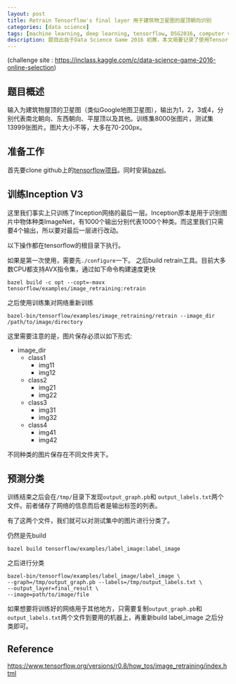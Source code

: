 ```yaml
---
layout: post
title: Retrain Tensorflow's final layer 用于建筑物卫星图的屋顶朝向识别
categories: [data science]
tags: [machine learning, deep learning, tensorflow, DSG2016, computer vision]
description: 题目出自于Data Science Game 2016 初赛，本文简要记录了使用Tensorflow Inception V3的过程。
---
```

(challenge site : https://inclass.kaggle.com/c/data-science-game-2016-online-selection)

## 题目概述
输入为建筑物屋顶的卫星图（类似Google地图卫星图），输出为1，2，3或4，分别代表南北朝向、东西朝向、平屋顶以及其他。训练集8000张图片，测试集13999张图片。图片大小不等，大多在70-200px。

## 准备工作
首先要clone github上的[tensorflow项目](https://github.com/tensorflow/tensorflow)。同时安装[bazel](http://www.bazel.io)。

## 训练Inception V3
这里我们事实上只训练了Inception网络的最后一层。Inception原本是用于识别图片中物体种类ImageNet，有1000个输出分别代表1000个种类。而这里我们只需要4个输出，所以要对最后一层进行改动。

以下操作都在tensorflow的根目录下执行。

如果是第一次使用，需要先```./configure```一下。
之后build retrain工具。目前大多数CPU都支持AVX指令集，通过如下命令构建速度更快
	
	bazel build -c opt --copt=-mavx tensorflow/examples/image_retraining:retrain
	
之后使用训练集对网络重新训练

	bazel-bin/tensorflow/examples/image_retraining/retrain --image_dir /path/to/image/directory
	
这里需要注意的是，图片保存必须以如下形式:

- image_dir
	- class1
		- img11
		- img12
	- class2
		- img21
		- img22
	- class3
		- img31
		- img32
	- class4
		- img41
		- img42

不同种类的图片保存在不同文件夹下。
	
## 预测分类
	
训练结束之后会在```/tmp/```目录下发现```output_graph.pb```和 ```output_labels.txt```两个文件。前者储存了网络的信息而后者是输出标签的列表。

有了这两个文件，我们就可以对测试集中的图片进行分类了。

仍然是先build

	bazel build tensorflow/examples/label_image:label_image
	
之后进行分类

	bazel-bin/tensorflow/examples/label_image/label_image \
	--graph=/tmp/output_graph.pb --labels=/tmp/output_labels.txt \
	--output_layer=final_result \
	--image=path/to/image/file
	
如果想要将训练好的网络用于其他地方，只需要复制```output_graph.pb```和 ```output_labels.txt```两个文件到要用的机器上，再重新build label_image 之后分类即可。




## Reference
https://www.tensorflow.org/versions/r0.8/how_tos/image_retraining/index.html




